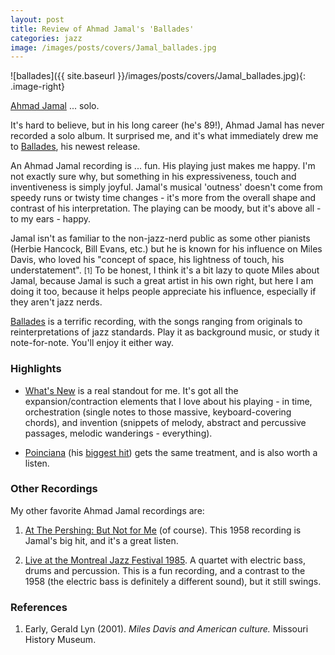 ```yaml
---
layout: post
title: Review of Ahmad Jamal's 'Ballades' 
categories: jazz 
image: /images/posts/covers/Jamal_ballades.jpg
---
```


<style type="text/css">
.image-right {
  display: block;
  margin-left: 10px;
  margin-right: 10px;
  float: right;
}
</style>


![ballades]({{ site.baseurl }}/images/posts/covers/Jamal_ballades.jpg){: .image-right}

[Ahmad Jamal](https://en.wikipedia.org/wiki/Ahmad_Jamal) ... solo.

It's hard to believe, but in his long career (he's 89!), Ahmad Jamal has never
recorded a solo album. It surprised me, and it's what immediately drew me to
[Ballades](https://www.amazon.com/Ballades-Ahmad-Jamal/dp/B07T3NQ9NY), his
newest release.

An Ahmad Jamal recording is ... fun. His playing just makes me happy. I'm not 
exactly sure why, but something in his  expressiveness, touch and inventiveness 
is simply joyful. Jamal's musical 'outness' doesn't come from speedy runs or twisty 
time changes - it's more from the overall shape and contrast of his interpretation. 
The playing can be moody, but it's above all - to my ears - happy.

Jamal isn't as familiar to the non-jazz-nerd public as some other pianists 
(Herbie Hancock, Bill Evans, etc.) but he is known for his influence on 
Miles Davis, who loved his "concept of space, his lightness of touch, his understatement".
<small>[1]</small> To be honest, I think
it's a bit lazy to quote Miles about Jamal, because Jamal is such a great artist
in his own right, but here I am doing it too, because it helps people appreciate his 
influence, especially if they aren't jazz nerds.

[Ballades](https://www.amazon.com/Ballades-Ahmad-Jamal/dp/B07T3NQ9NY) 
is a terrific recording, with the songs ranging from originals to
reinterpretations of jazz standards. Play it as background music, or study it 
note-for-note. You'll enjoy it either way.

### Highlights


- [What's New](https://open.spotify.com/track/65nchdr9ThGXlUP9xSqXZI) is a real 
  standout for me. It's got all the expansion/contraction elements that I love 
  about his playing - in time, orchestration (single notes to those massive, 
  keyboard-covering chords), and invention (snippets of melody, abstract and percussive 
  passages, melodic wanderings - everything). 

- [Poinciana](https://open.spotify.com/track/7yVkminlVC608IGsvXMYaA) (his
  [biggest hit](https://web.archive.org/web/20081123052922/http://www.jazz.com/jazz-blog/2008/1/16/ahmad-jamal-s-poinciana-turns-50-today)) gets the same treatment, and is also worth a listen.


### Other Recordings

My other favorite Ahmad Jamal recordings are:

1. [At The Pershing: But Not for
Me](https://en.wikipedia.org/wiki/At_the_Pershing:_But_Not_for_Me) 
(of course).
This 1958 recording is Jamal's big hit, and it's a great listen. 

2. [Live at the Montreal Jazz Festival
1985](https://en.wikipedia.org/wiki/Live_at_the_Montreal_Jazz_Festival_1985).
A quartet with electric bass, drums and percussion. This is a fun recording, 
and a contrast to the 1958 (the electric bass is definitely a different sound), 
but it still swings. 

### References
1. Early, Gerald Lyn (2001). *Miles Davis and American culture.* Missouri History Museum.
